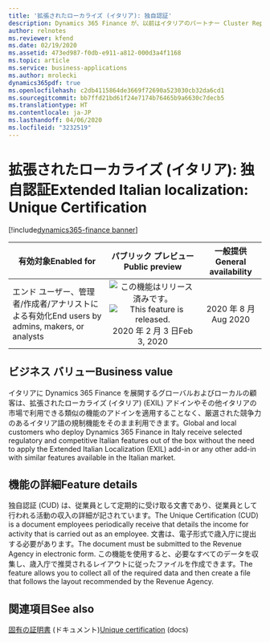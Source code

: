 ```yaml
---
title: '拡張されたローカライズ (イタリア): 独自認証'
description: Dynamics 365 Finance が、以前はイタリアのパートナー Cluster Reply によって提供された、拡張されたローカライズ (イタリア) (EXIL) アドインでのみ利用可能であった、イタリア語固有の機能セットが利用できるように拡張されました。
author: relnotes
ms.reviewer: kfend
ms.date: 02/19/2020
ms.assetid: 473ed987-f0db-e911-a812-000d3a4f1168
ms.topic: article
ms.service: business-applications
ms.author: mrolecki
dynamics365pdf: true
ms.openlocfilehash: c2db4115864de3669f72690a523030cb32da6cd1
ms.sourcegitcommit: bb7ffd21bd61f24e7174b76465b9a6630c7decb5
ms.translationtype: HT
ms.contentlocale: ja-JP
ms.lasthandoff: 04/06/2020
ms.locfileid: "3232519"
---
```

# <a name="extended-italian-localization-unique-certification"></a><span data-ttu-id="b32b5-103">拡張されたローカライズ (イタリア): 独自認証</span><span class="sxs-lookup"><span data-stu-id="b32b5-103">Extended Italian localization: Unique Certification</span></span>
[!include[dynamics365-finance banner](../includes/dynamics365-finance.md)]

| <span data-ttu-id="b32b5-104">有効対象</span><span class="sxs-lookup"><span data-stu-id="b32b5-104">Enabled for</span></span>    |  <span data-ttu-id="b32b5-105">パブリック プレビュー</span><span class="sxs-lookup"><span data-stu-id="b32b5-105">Public preview</span></span> | <span data-ttu-id="b32b5-106">一般提供</span><span class="sxs-lookup"><span data-stu-id="b32b5-106">General availability</span></span> | 
| ---------- | :----------: |:----------: |
|<span data-ttu-id="b32b5-107">エンド ユーザー、管理者/作成者/アナリストによる有効化</span><span class="sxs-lookup"><span data-stu-id="b32b5-107">End users by admins, makers, or analysts</span></span>|<span data-ttu-id="b32b5-108">![この機能はリリース済みです。](/dynamics365-release-plan/media/green-checkmark.png "この機能はリリース済みです。")</span><span class="sxs-lookup"><span data-stu-id="b32b5-108">![This feature is released.](/dynamics365-release-plan/media/green-checkmark.png "This feature is released.")</span></span> <span data-ttu-id="b32b5-109">2020 年 2 月 3 日</span><span class="sxs-lookup"><span data-stu-id="b32b5-109">Feb 3, 2020</span></span>| <span data-ttu-id="b32b5-110">2020 年 8 月</span><span class="sxs-lookup"><span data-stu-id="b32b5-110">Aug 2020</span></span>|


## <a name="business-value"></a><span data-ttu-id="b32b5-111">ビジネス バリュー</span><span class="sxs-lookup"><span data-stu-id="b32b5-111">Business value</span></span>
<!-- bv start -->
<span data-ttu-id="b32b5-112">イタリアに Dynamics 365 Finance を展開するグローバルおよびローカルの顧客は、拡張されたローカライズ (イタリア) (EXIL) アドインやその他イタリアの市場で利用できる類似の機能のアドインを適用することなく、厳選された競争力のあるイタリア語の規制機能をそのまま利用できます。</span><span class="sxs-lookup"><span data-stu-id="b32b5-112">Global and local customers who deploy Dynamics 365 Finance in Italy receive selected regulatory and competitive Italian features out of the box without the need to apply the Extended Italian Localization (EXIL) add-in or any other add-in with similar features available in the Italian market.</span></span>
<!-- bv end -->



## <a name="feature-details"></a><span data-ttu-id="b32b5-113">機能の詳細</span><span class="sxs-lookup"><span data-stu-id="b32b5-113">Feature details</span></span>
<!--feature detail start -->
<span data-ttu-id="b32b5-114">独自認証 (CUD) は、従業員として定期的に受け取る文書であり、従業員として行われる活動の収入の詳細が記されています。</span><span class="sxs-lookup"><span data-stu-id="b32b5-114">The Unique Certification (CUD) is a document employees periodically receive that details the income for activity that is carried out as an employee.</span></span> <span data-ttu-id="b32b5-115">文書は、電子形式で歳入庁に提出する必要があります。</span><span class="sxs-lookup"><span data-stu-id="b32b5-115">The document must be submitted to the Revenue Agency in electronic form.</span></span> <span data-ttu-id="b32b5-116">この機能を使用すると、必要なすべてのデータを収集し、歳入庁で推奨されるレイアウトに従ったファイルを作成できます。</span><span class="sxs-lookup"><span data-stu-id="b32b5-116">The feature allows you to collect all of the required data and then create a file that follows the layout recommended by the Revenue Agency.</span></span>
<!--feature detail end -->










## <a name="see-also"></a><span data-ttu-id="b32b5-117">関連項目</span><span class="sxs-lookup"><span data-stu-id="b32b5-117">See also</span></span>


<!--docs start-->
<span data-ttu-id="b32b5-118">[固有の証明書](https://docs.microsoft.com/dynamics365/finance/localizations/emea-ita-exil-unique-certification) (ドキュメント)</span><span class="sxs-lookup"><span data-stu-id="b32b5-118">[Unique certification](https://docs.microsoft.com/dynamics365/finance/localizations/emea-ita-exil-unique-certification) (docs)</span></span>
<!--docs end-->

